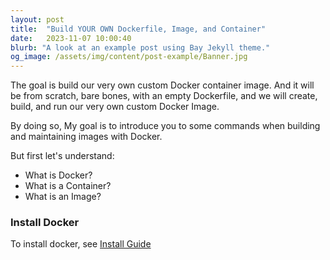 ```yaml
---
layout: post
title:  "Build YOUR OWN Dockerfile, Image, and Container"
date:   2023-11-07 10:00:40
blurb: "A look at an example post using Bay Jekyll theme."
og_image: /assets/img/content/post-example/Banner.jpg
---
```


The goal is build our very own custom Docker container image. 
And it will be from scratch, bare bones, with an empty Dockerfile, and 
we will create, build, and run our very own custom Docker Image.

By doing so, My goal is to introduce you to some commands
when building and maintaining images with Docker.


But first let's understand:
- What is Docker?
- What is a Container?
- What is an Image?

### Install Docker
To install docker, see [Install Guide](https://docs.docker.com/engine/)